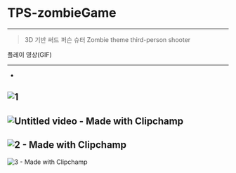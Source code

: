 # TPS-zombieGame
---

> 3D 기반 써드 퍼슨 슈터
> Zombie theme third-person shooter

플레이 영상(GIF)

* * *
-
![1](https://github.com/hyunseo24/TPS-zombieGame/assets/66055665/66e65def-c5b8-4563-81e3-19e5814e107e)
--
![Untitled video - Made with Clipchamp](https://github.com/hyunseo24/TPS-zombieGame/assets/66055665/e7b95fe0-91d5-4a48-b376-de6125dba498)
--
![2 - Made with Clipchamp](https://github.com/hyunseo24/TPS-zombieGame/assets/66055665/7beb14b3-29e2-4eb8-afb0-1a39e4ffba59)
--
![3 - Made with Clipchamp](https://github.com/hyunseo24/TPS-zombieGame/assets/66055665/7ac15bf5-2c10-48fa-8072-7d293b04ca4e)
